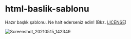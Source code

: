 # html-baslik-sablonu
Hazır başlık şablonu. Ne halt ederseniz edin! (Bkz. [LICENSE](https://github.com/Afacanc38/html-baslik-sablonu/blob/main/LICENSE))

![Screenshot_20210515_142349](https://user-images.githubusercontent.com/66299502/118358808-3e948580-b589-11eb-8785-937e76b4c841.png)
